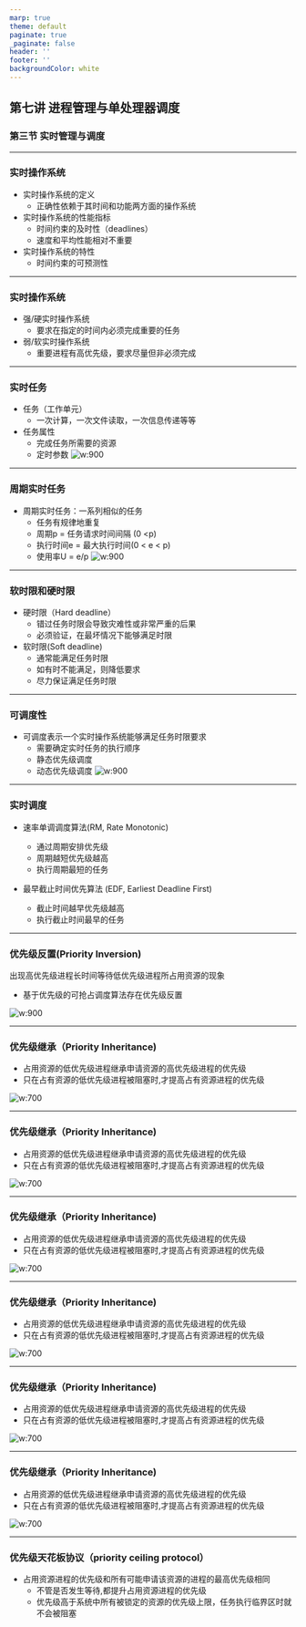 ```yaml
---
marp: true
theme: default
paginate: true
_paginate: false
header: ''
footer: ''
backgroundColor: white
---
```


<!-- theme: gaia -->
<!-- _class: lead -->

## 第七讲 进程管理与单处理器调度

### 第三节 实时管理与调度

---
### 实时操作系统
- 实时操作系统的定义
  - 正确性依赖于其时间和功能两方面的操作系统
- 实时操作系统的性能指标
   - 时间约束的及时性（deadlines）
   - 速度和平均性能相对不重要
- 实时操作系统的特性
  - 时间约束的可预测性


---
### 实时操作系统
- 强/硬实时操作系统
   - 要求在指定的时间内必须完成重要的任务
- 弱/软实时操作系统
  - 重要进程有高优先级，要求尽量但非必须完成


---
### 实时任务
- 任务（工作单元）
  - 一次计算，一次文件读取，一次信息传递等等
- 任务属性
  - 完成任务所需要的资源
  - 定时参数
![w:900](figs/rt-task.png)


---
### 周期实时任务
- 周期实时任务：一系列相似的任务
  - 任务有规律地重复
  - 周期p = 任务请求时间间隔 (0 <p)
  - 执行时间e = 最大执行时间(0 < e < p)
  - 使用率U = e/p
![w:900](figs/rt-task-2.png)

---
### 软时限和硬时限
- 硬时限（Hard deadline）
  - 错过任务时限会导致灾难性或非常严重的后果
  - 必须验证，在最坏情况下能够满足时限
- 软时限(Soft deadline)
  - 通常能满足任务时限
  - 如有时不能满足，则降低要求
  - 尽力保证满足任务时限

---
###  可调度性
- 可调度表示一个实时操作系统能够满足任务时限要求
   - 需要确定实时任务的执行顺序
   - 静态优先级调度
   - 动态优先级调度
![w:900](figs/rt-task-3.png)


---
###  实时调度
- 速率单调调度算法(RM, Rate Monotonic) 
  - 通过周期安排优先级
  - 周期越短优先级越高
  - 执行周期最短的任务

- 最早截止时间优先算法 (EDF, Earliest Deadline First) 
  - 截止时间越早优先级越高
  - 执行截止时间最早的任务


---
###  优先级反置(Priority Inversion)
出现高优先级进程长时间等待低优先级进程所占用资源的现象
- 基于优先级的可抢占调度算法存在优先级反置

![w:900](figs/rt-pi.png)


---
###  优先级继承（Priority Inheritance)
- 占用资源的低优先级进程继承申请资源的高优先级进程的优先级
- 只在占有资源的低优先级进程被阻塞时,才提高占有资源进程的优先级

![w:700](figs/rt-pi-1.png)


---
###  优先级继承（Priority Inheritance)
- 占用资源的低优先级进程继承申请资源的高优先级进程的优先级
- 只在占有资源的低优先级进程被阻塞时,才提高占有资源进程的优先级

![w:700](figs/rt-pi-2.png)



---
###  优先级继承（Priority Inheritance)
- 占用资源的低优先级进程继承申请资源的高优先级进程的优先级
- 只在占有资源的低优先级进程被阻塞时,才提高占有资源进程的优先级

![w:700](figs/rt-pi-3.png)



---
###  优先级继承（Priority Inheritance)
- 占用资源的低优先级进程继承申请资源的高优先级进程的优先级
- 只在占有资源的低优先级进程被阻塞时,才提高占有资源进程的优先级

![w:700](figs/rt-pi-4.png)


---
###  优先级继承（Priority Inheritance)
- 占用资源的低优先级进程继承申请资源的高优先级进程的优先级
- 只在占有资源的低优先级进程被阻塞时,才提高占有资源进程的优先级

![w:700](figs/rt-pi-5.png)



---
###  优先级继承（Priority Inheritance)
- 占用资源的低优先级进程继承申请资源的高优先级进程的优先级
- 只在占有资源的低优先级进程被阻塞时,才提高占有资源进程的优先级

![w:700](figs/rt-pi-6.png)


---
### 优先级天花板协议（priority ceiling protocol）
- 占用资源进程的优先级和所有可能申请该资源的进程的最高优先级相同
  - 不管是否发生等待,都提升占用资源进程的优先级
  - 优先级高于系统中所有被锁定的资源的优先级上限，任务执行临界区时就不会被阻塞
